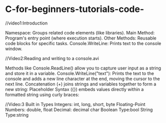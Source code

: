 # C-for-beginners-tutorials-code-
//video1:Introduction

Namespace: Groups related code elements (like libraries).
Main Method: Program's entry point (where execution starts).
Other Methods: Reusable code blocks for specific tasks.
Console.WriteLine: Prints text to the console window.

//Video2:Reading and writing to a console.avi

Methods like Console.ReadLine() allow you to capture user input as a string and store it in a variable.
Console.WriteLine("text"): Prints the text to the console and adds a new line character at the end, moving the cursor to the next line.
Concatenation (+) joins strings and variables together to form a new string:
Placeholder Syntax ({}) embeds values directly within a formatted string using curly braces:

//Video:3 Built in Types
Integers: int, long, short, byte
Floating-Point Numbers: double, float
Decimal: decimal
char
Boolean Type:bool
String Type:string
